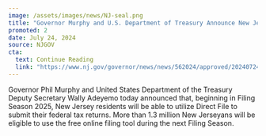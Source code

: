 ```yaml
---
image: /assets/images/news/NJ-seal.png
title: "Governor Murphy and U.S. Department of Treasury Announce New Jersey will Join IRS Direct File"
promoted: 2
date: July 24, 2024
source: NJGOV
cta:
  text: Continue Reading
  link: "https://www.nj.gov/governor/news/news/562024/approved/20240724a.shtml"
---
```


Governor Phil Murphy and United States Department of the Treasury Deputy Secretary Wally Adeyemo today announced that, beginning in Filing Season 2025, New Jersey residents will be able to utilize Direct File to submit their federal tax returns. More than 1.3 million New Jerseyans will be eligible to use the free online filing tool during the next Filing Season.
